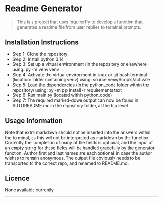  # Readme Generator
> This is a project that uses InquirerPy to develop a function that generates a readme file from user replies to terminal prompts.

 ## Installation Instructions
  - Step 1: Clone the repository
 - Step 2: Install python 3.14
 - Step 3: Set up a virtual environment (in the repository or elsewhere) using: py -m venv venv
 - Step 4: Activate the virtual environment in linux or git bash terminal (location: folder containing venv) using: source venv/Scripts/activate
 - Step 5: Load the dependencies (in the python_code folder within the repository) using: py -m pip install -r requirements.text
 - Step 6: Run main.py (located within python_code)
 - Step 7: The required marked-down output can now be found in AUTOREADME.md in the repository folder, at the top level 

 ## Usage Information
 Note that extra markdown should not be inserted into the answers within the terminal, as this will not be interpreted as markdown by the function. Currently the completion of many of the fields is optional, and the input of an empty string for these fields will be handled gracefully by the generator function. Author first and last names are each optional, in case the author wishes to remain anonymous. The output file obviously needs to be transported to the correct repo, and renamed to README.md.

 ## Licence
None available currently

 ***
